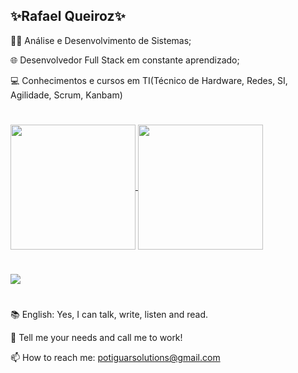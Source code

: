 ## ✨Rafael Queiroz✨

👨‍💻 Análise e Desenvolvimento de Sistemas;

🌐 Desenvolvedor Full Stack em constante aprendizado;

💻 Conhecimentos e cursos em TI(Técnico de Hardware, Redes, SI, Agilidade, Scrum, Kanbam)

#


<a href="https://github.com/rafapotiguar/">
  <img height=200 align="center" src="https://github-readme-stats.vercel.app/api?username=rafapotiguar&show_icons=true&theme=react" />
</a>
<a href="https://github.com/rafapotiguar/">
  <img height=200 align="center" src="https://github-readme-stats.vercel.app/api/top-langs?username=rafapotiguar&hide_progress=true&layout=compact&langs_count=8&theme=react" />
</a>

#

<a href="https://roadmap.sh/u/rafael">
  <img align="center" src="https://roadmap.sh/card/wide/6616ee8e342426a4c80ba9d8?variant=dark" />
</a>

# 
📚 English: Yes, I can talk, write, listen and read.

💬 Tell me your needs and call me to work!

📫 How to reach me: potiguarsolutions@gmail.com

